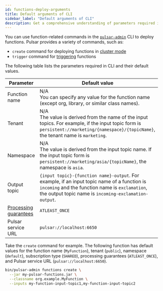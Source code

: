 ```yaml
---
id: functions-deploy-arguments
title: Default arguments of CLI
sidebar_label: "Default arguments of CLI"
description: Get a comprehensive understanding of parameters required in Pulsar CLI.
---
```


You can use function-related commands in the [`pulsar-admin`](pathname:///reference/#/@pulsar:version_reference@/pulsar-admin/) CLI to deploy functions. Pulsar provides a variety of commands, such as:
* `create` command for deploying functions in [cluster mode](functions-deploy-cluster.md)
* `trigger` command for [triggering](functions-deploy-trigger.md) functions

The following table lists the parameters required in CLI and their default values.

| Parameter | Default value|
|----------|----------------|
| Function name | N/A <br />You can specify any value for the function name (except org, library, or similar class names).
Tenant | N/A <br />The value is derived from the name of the input topics. For example, if the input topic form is `persistent://marketing/{namespace}/{topicName}`, the tenant name is `marketing`.|
| Namespace | N/A <br />The value is derived from the input topic name. If the input topic form is `persistent://marketing/asia/{topicName}`, the namespace is `asia`.|
| Output topic | `{input topic}-{function name}-output`. For example, if an input topic name of a function is `incoming` and the function name is `exclamation`, the output topic name is `incoming-exclamation-output`.|
| [Processing guarantees](functions-concepts.md#processing-guarantees-and-subscription-types) | `ATLEAST_ONCE` |
| Pulsar service URL | `pulsar://localhost:6650`|


Take the `create` command for example. The following function has default values for the function name (`MyFunction`), tenant (`public`), namespace (`default`), subscription type (`SHARED`), processing guarantees (`ATLEAST_ONCE`), and Pulsar service URL (`pulsar://localhost:6650`).

```bash
bin/pulsar-admin functions create \
  --jar my-pulsar-functions.jar \
  --classname org.example.MyFunction \
  --inputs my-function-input-topic1,my-function-input-topic2
```



